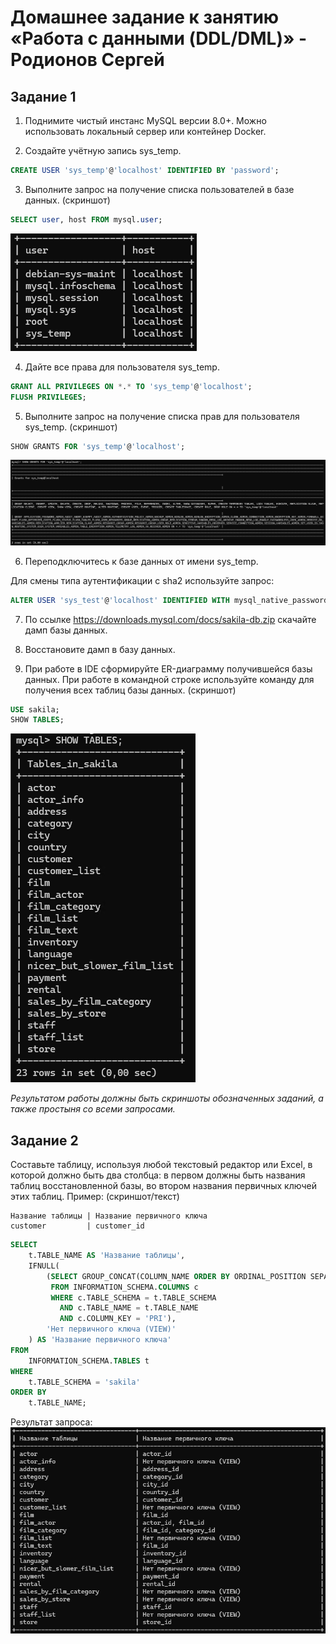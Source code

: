 # Домашнее задание к занятию «Работа с данными (DDL/DML)» - Родионов Сергей
## Задание 1
1. Поднимите чистый инстанс MySQL версии 8.0+. Можно использовать локальный сервер или контейнер Docker.

2. Создайте учётную запись sys_temp. 
```sql
CREATE USER 'sys_temp'@'localhost' IDENTIFIED BY 'password';
```
3. Выполните запрос на получение списка пользователей в базе данных. (скриншот)
```sql
SELECT user, host FROM mysql.user;
```
![](\files\12\12-02\12-02-01-1.png)

4. Дайте все права для пользователя sys_temp. 
```sql
GRANT ALL PRIVILEGES ON *.* TO 'sys_temp'@'localhost';
FLUSH PRIVILEGES;
```
5. Выполните запрос на получение списка прав для пользователя sys_temp. (скриншот)
```sql
SHOW GRANTS FOR 'sys_temp'@'localhost';
```
![](files\12\12-02\12-02-01-2.png)

6. Переподключитесь к базе данных от имени sys_temp.

Для смены типа аутентификации с sha2 используйте запрос: 
```sql
ALTER USER 'sys_test'@'localhost' IDENTIFIED WITH mysql_native_password BY 'password';
```
7. По ссылке https://downloads.mysql.com/docs/sakila-db.zip скачайте дамп базы данных.

8. Восстановите дамп в базу данных.

9. При работе в IDE сформируйте ER-диаграмму получившейся базы данных. При работе в командной строке используйте команду для получения всех таблиц базы данных. (скриншот)
```sql
USE sakila;
SHOW TABLES;
```
![](files\12\12-02\12-02-01-3.png)

*Результатом работы должны быть скриншоты обозначенных заданий, а также простыня со всеми запросами.*

## Задание 2
Составьте таблицу, используя любой текстовый редактор или Excel, в которой должно быть два столбца: в первом должны быть названия таблиц восстановленной базы, во втором названия первичных ключей этих таблиц. Пример: (скриншот/текст)
```
Название таблицы | Название первичного ключа
customer         | customer_id
```
```sql
SELECT 
    t.TABLE_NAME AS 'Название таблицы',
    IFNULL(
        (SELECT GROUP_CONCAT(COLUMN_NAME ORDER BY ORDINAL_POSITION SEPARATOR ', ')
         FROM INFORMATION_SCHEMA.COLUMNS c
         WHERE c.TABLE_SCHEMA = t.TABLE_SCHEMA
           AND c.TABLE_NAME = t.TABLE_NAME
           AND c.COLUMN_KEY = 'PRI'),
        'Нет первичного ключа (VIEW)'
    ) AS 'Название первичного ключа'
FROM 
    INFORMATION_SCHEMA.TABLES t
WHERE 
    t.TABLE_SCHEMA = 'sakila'
ORDER BY 
    t.TABLE_NAME;
```
Результат запроса:
![](files\12\12-02\12-02-02-1.png)
